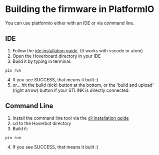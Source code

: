 # Building the firmware in PlatformIO
You can use platformio either with an IDE or via command line.

## IDE
1. Follow the [ide installation guide](https://platformio.org/platformio-ide). (It works with vscode or atom)
2. Open the Hoverboard directory in your IDE
3. Build it by typing in terminal:
```
pio run
```
4. If you see SUCCESS, that means it built :)
5. or...  hit the build (tick) button at the bottom, or the 'build and upload' (right arrow) button if your STLINK is directly connected.

## Command Line
1. Install the command line tool via the [cli installation guide](https://docs.platformio.org/en/latest/installation.html)
2. cd to the Hoverbot directory
3. Build it: 
```
pio run
```
4. If you see SUCCESS, that means it built :)
